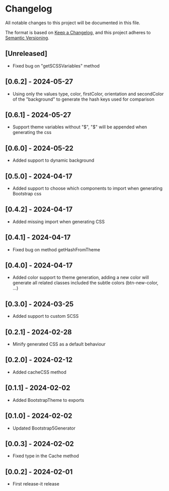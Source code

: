 # Changelog
All notable changes to this project will be documented in this file.

The format is based on [Keep a Changelog](https://keepachangelog.com/en/1.0.0/),
and this project adheres to [Semantic Versioning](https://semver.org/spec/v2.0.0.html).

## [Unreleased]
- Fixed bug on "getSCSSVariables" method

## [0.6.2] - 2024-05-27
- Using only the values type, color, firstColor, orientation and secondColor of the "background" to generate the hash keys used for comparison

## [0.6.1] - 2024-05-27
- Support theme variables without "$", "$" will be appended when generating the css

## [0.6.0] - 2024-05-22
- Added support to dynamic background

## [0.5.0] - 2024-04-17
- Added support to choose which components to import when generating Bootstrap css

## [0.4.2] - 2024-04-17
- Added missing import when generating CSS

## [0.4.1] - 2024-04-17
- Fixed bug on method getHashFromTheme

## [0.4.0] - 2024-04-17
- Added color support to theme generation, adding a new color will generate all related classes included the subtle colors (btn-new-color, ...)

## [0.3.0] - 2024-03-25
- Added support to custom SCSS

## [0.2.1] - 2024-02-28
- Minify generated CSS as a default behaviour

## [0.2.0] - 2024-02-12
- Added cacheCSS method

## [0.1.1] - 2024-02-02
- Added BootstrapTheme to exports

## [0.1.0] - 2024-02-02
- Updated Bootstrap5Generator

## [0.0.3] - 2024-02-02
- Fixed type in the Cache method

## [0.0.2] - 2024-02-01
- First release-it release
